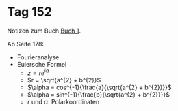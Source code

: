 # Tag 152

Notizen zum Buch [Buch 1](../Buch1.md).

Ab Seite 178:
* Fourieranalyse
* Eulersche Formel
  - $z = re^{i\alpha}$
  - $r = \sqrt{a^{2} + b^{2}}$
  - $\alpha = cos^{-1}{\frac{a}{\sqrt{a^{2} + b^{2}}}}$
  - $\alpha = sin^{-1}{\frac{b}{\sqrt{a^{2} + b^{2}}}}$
  - $r$ und $\alpha$: Polarkoordinaten
